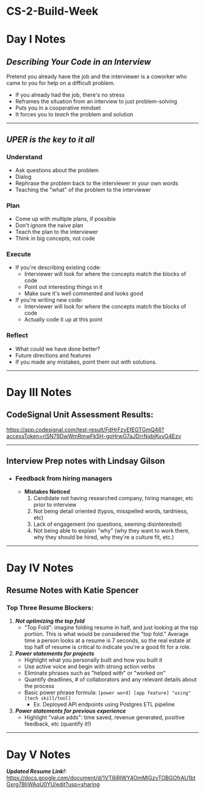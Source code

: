 # CS-2-Build-Week

# **Day I Notes**


## ***Describing Your Code in an Interview***

Pretend you already have the job and the interviewer is a coworker who came to you
for help on a difficult problem.
* If you already had the job, there's no stress
* Reframes the situation from an interview to just problem-solving
* Puts you in a cooperative mindset
* It forces you to *teach* the problem and solution

---

## ***UPER is the key to it all***

### **Understand**
* Ask questions about the problem
* Dialog
* Rephrase the problem back to the interviewer in your own words
* Teaching the "what" of the problem to the interviewer

### **Plan**
* Come up with multiple plans, if possible
* Don't ignore the naive plan
* Teach the plan to the interviewer
* Think in big concepts, not code

### **Execute**
* If you're describing existing code:
  * Interviewer will look for where the concepts match the blocks of code
  * Point out interesting things in it
  * Make sure it's well commented and looks good
* If you're writing new code:
  * Interviewer will look for where the concepts match the blocks of code
  * Actually code it up at this point

### **Reflect**
* What could we have done better?
* Future directions and features
* If you made any mistakes, point them out with solutions.



---

# **Day III Notes**

## **CodeSignal Unit Assessment Results:** 
https://app.codesignal.com/test-result/FdHrFzyEfEGTGmQ46?accessToken=riSN79DwWmRmwFk5H-goHrwG7aJDrrNxbjKvvG4Ezv

---

## **Interview Prep notes with Lindsay Gilson**
- ### Feedback from hiring managers
    - **Mistakes Noticed**
        1. Candidate not having researched company, hiring manager, etc prior to interview
        2. Not being detail oriented (typos, misspelled words, tardniess, etc)
        3. Lack of engagement (no questions, seeming disinterested)
        4. Not being able to explain "why" (why they want to work there, why they should be hired, why they're a culture fit, etc.)

---

# **Day IV Notes**

## **Resume Notes with Katie Spencer**

### Top Three Resume Blockers:

1. ***Not optimizing the top fold***
    - "Top Fold": imagine folding resume in half, and just looking at the top portion. This is what would be considered the "top fold." Average time a person looks at a resume is 7 seconds, so the real estate at top half of resume is critical to indicate you're a good fit for a role.
2. ***Power statements for projects***
    - Highlight what you personally built and how you built it
    - Use active voice and begin with strong action verbs
    - Eliminate phrases such as "helped with" or "worked on"
    - Quantify deadlines, # of collaborators and any relevant details about the process
    - Basic power phrase formula: `[power word] [app feature] "using" [tech skill/tool]`
        - Ex. Deployed API endpoints using Postgres ETL pipeline
3. ***Power statements for previous experience***
    - Highlight "value adds": time saved, revenue generated, positive feedback, etc (quantify it!)

---

# **Day V Notes**

***Updated Resume Link!:*** https://docs.google.com/document/d/1VT8iRIWY4OmMlGzvTOBGOfrAU1btGxrg7BIjWAqU0YU/edit?usp=sharing